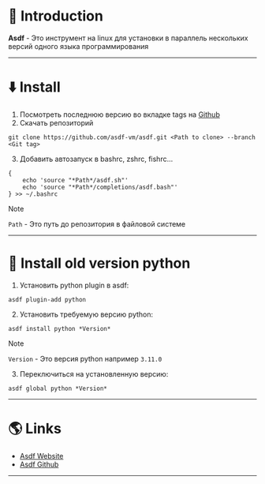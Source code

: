# 📖 Introduction

**Asdf** - Это инструмент на linux для установки в параллель нескольких версий одного языка программирования

---

# ⬇️ Install

1. Посмотреть последнюю версию во вкладке tags на [Github](https://github.com/asdf-vm/asdf.git)
2. Скачать репозиторий

```shell
git clone https://github.com/asdf-vm/asdf.git <Path to clone> --branch <Git tag>
```

3. Добавить автозапуск в bashrc, zshrc, fishrc...

```shell
{
    echo 'source "*Path*/asdf.sh"'
    echo 'source "*Path*/completions/asdf.bash"'
} >> ~/.bashrc
```

>[!NOTE]
> `Path` - Это путь до репозитория в файловой системе

---

# 🐍 Install old version python

1. Установить python plugin в asdf:

```shell
asdf plugin-add python
```

2. Установить требуемую версию python:

```shell
asdf install python *Version*
```

> [!NOTE]
>  `Version` - Это версия python например `3.11.0`

3. Переключиться на установленную версию:

```shell
asdf global python *Version*
```

---

# 🌎 Links

- [Asdf Website](https://asdf-vm.com)
- [Asdf Github](https://github.com/asdf-vm/asdf.git)

---
